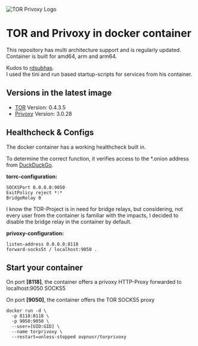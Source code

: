 ![TOR Privoxy Logo](https://i.imgur.com/rGdIzv9.png)

**TOR and Privoxy in docker container**
===

This repository has multi architecture support and is regularly updated.    
Container is built for amd64, arm and arm64.

Kudos to [rdsubhas](https://hub.docker.com/r/rdsubhas/tor-privoxy-alpine).   
I used the tini and run based startup-scripts for services from his container.

Versions in the latest image
-----
- [TOR](https://www.torproject.org/ "TOR Project Homepage") Version: 0.4.3.5
- [Privoxy](https://www.privoxy.org/ "Privoxy Homepage") Version: 3.0.28

Healthcheck & Configs
-----
The docker container has a working healthcheck built in.

To determine the correct function, it verifies access to the *.onion address from [DuckDuckGo](https://duckduckgo.com/ "DuckDuckGo Homepage").

**torrc-configuration:**
```
SOCKSPort 0.0.0.0:9050
ExitPolicy reject *:*
BridgeRelay 0
```
I know the TOR-Project is in need for bridge relays, but considering, not every user from the container is familiar with the impacts, I decided to disable the bridge relay in the container by default.

**privoxy-configuration:**
```
listen-address 0.0.0.0:8118
forward-socks5t / localhost:9050 .
```

Start your container
-----
On port **[8118]**, the container offers a privoxy HTTP-Proxy forwarded to localhost:9050 SOCKS5

On port **[9050]**, the container offers the TOR SOCKS5 proxy

```
docker run -d \
  -p 8118:8118 \
  -p 9050:9050 \
  --user=[UID:GID] \
  --name torprivoxy \
  --restart=unless-stopped avpnusr/torprivoxy
```
